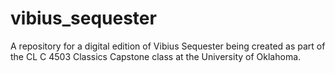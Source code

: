 # vibius_sequester
A repository for a digital edition of Vibius Sequester being created as part of the CL C 4503 Classics Capstone class at the University of Oklahoma.
